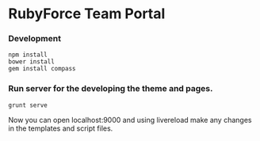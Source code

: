 # RubyForce Team Portal

### Development

    npm install
    bower install
    gem install compass

### Run server for the developing the theme and pages.

    grunt serve

Now you can open localhost:9000 and using livereload make any changes in the
templates and script files.


